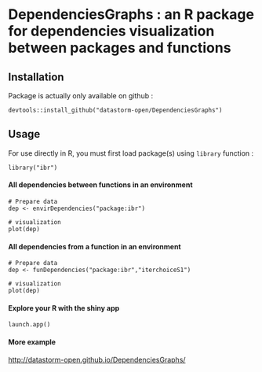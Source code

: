 # DependenciesGraphs : an R package for dependencies visualization between packages and functions

## Installation

Package is actually only available on github : 

````
devtools::install_github("datastorm-open/DependenciesGraphs")
````

## Usage

For use directly in R, you must first load package(s) using ````library```` function :

````
library("ibr")
````

#### All dependencies between functions in an environment

````
# Prepare data
dep <- envirDependencies("package:ibr")

# visualization
plot(dep)
````
#### All dependencies from a function in an environment

````
# Prepare data
dep <- funDependencies("package:ibr","iterchoiceS1")

# visualization
plot(dep)
````

#### Explore your R with the shiny app
````
launch.app()
````

#### More example 
http://datastorm-open.github.io/DependenciesGraphs/
